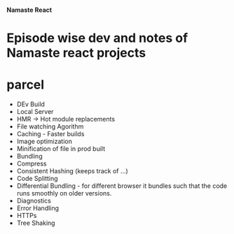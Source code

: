 #### Namaste React
# Episode wise dev and notes of Namaste react projects


# parcel
- DEv Build
- Local Server
- HMR -> Hot module replacements
- File watching Agorithm
- Caching - Faster builds
- Image optimization
- Minification of file in prod built
- Bundling
- Compress
- Consistent Hashing (keeps track of ...)
- Code Splitting
- Differential Bundling - for different browser it bundles such that the code runs smoothly on older versions.
- Diagnostics
- Error Handling
- HTTPs
- Tree Shaking